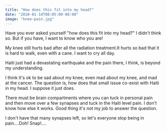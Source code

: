 ```yaml
---
title: "How does this fit into my head?"
date: "2010-01-14T08:05:00-08:00"
image: "knee-pain.jpg"
---
```


Have you ever asked yourself "how does this fit into my head?" I didn't think so. But if you have, I want to know who you are!

My knee still hurts bad after all the radiation treatment.It hurts so bad that it is hard to walk, even with a cane. I want to cry all day.

Haiti just had a devastating earthquake and the pain there, I think, is beyond my understanding. 

I think it's ok to be sad about my knee, even mad about my knee, and mad at the cancer. The question is, how does that small issue co-exist with Haiti in my head.
I suppose it just does. 

There must be brain compartments where you can tuck in personal pain and then move over a few synapses and tuck in the Haiti level pain. I don't know how else it works. 
Good thing it's not my job to answer the question.

I don't have that many synapses left, so let's everyone stop being in pain....Doh! Snap!....